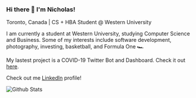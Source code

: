 ### Hi there 👋 I'm Nicholas!

Toronto, Canada | CS + HBA Student @ Western University

I am currently a student at Western University, studying Computer Science and Business. Some of my interests include software development, photography, investing, basketball, and Formula One 🏎 

My lastest project is a COVID-19 Twitter Bot and Dashboard. Check it out [here](https://github.com/Nicholas-Chong/COVID-19-Twitter-Bot-and-Dashboard).

Check out me [LinkedIn](https://www.linkedin.com/in/nicholas-chong-/) profile!

![Github Stats](https://github-readme-stats.vercel.app/api?username=nicholas-chong&count_private=true&include_all_commits=true&cache_seconds=1800&show_icons=true&theme=tokyonight)

<!--
**Nicholas-Chong/Nicholas-Chong** is a ✨ _special_ ✨ repository because its `README.md` (this file) appears on your GitHub profile.

Here are some ideas to get you started:

- 🔭 I’m currently working on ...
- 🌱 I’m currently learning ...
- 👯 I’m looking to collaborate on ...
- 🤔 I’m looking for help with ...
- 💬 Ask me about ...
- 📫 How to reach me: ...
- 😄 Pronouns: ...
- ⚡ Fun fact: ...
-->
